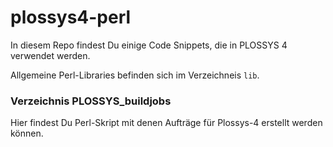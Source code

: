 # plossys4-perl

In diesem Repo findest Du einige Code Snippets, die in PLOSSYS 4 verwendet werden.

Allgemeine Perl-Libraries befinden sich im Verzeichneis `lib`.

### Verzeichnis PLOSSYS_buildjobs
Hier findest Du Perl-Skript mit denen Aufträge für Plossys-4 erstellt werden können.
